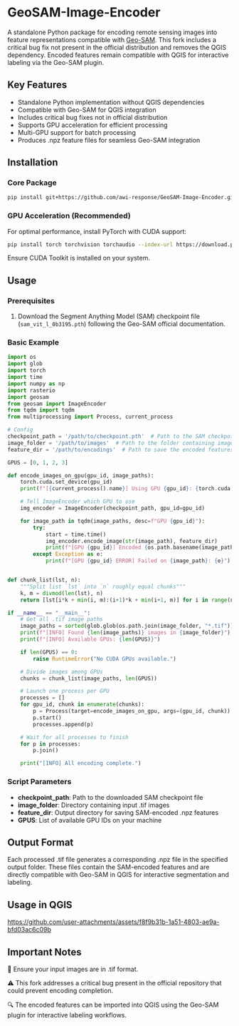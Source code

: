 # GeoSAM-Image-Encoder

A standalone Python package for encoding remote sensing images into feature representations compatible with [Geo-SAM](https://github.com/coolzhao/Geo-SAM). This fork includes a critical bug fix not present in the official distribution and removes the QGIS dependency. Encoded features remain compatible with QGIS for interactive labeling via the Geo-SAM plugin.

## Key Features

* Standalone Python implementation without QGIS dependencies
* Compatible with Geo-SAM for QGIS integration
* Includes critical bug fixes not in official distribution
* Supports GPU acceleration for efficient processing
* Multi-GPU support for batch processing
* Produces .npz feature files for seamless Geo-SAM integration

## Installation

### Core Package

```bash
pip install git+https://github.com/awi-response/GeoSAM-Image-Encoder.git
```

### GPU Acceleration (Recommended)

For optimal performance, install PyTorch with CUDA support:

```bash
pip install torch torchvision torchaudio --index-url https://download.pytorch.org/whl/cu117
```

Ensure CUDA Toolkit is installed on your system.

## Usage

### Prerequisites

1. Download the Segment Anything Model (SAM) checkpoint file (`sam_vit_l_0b3195.pth`) following the Geo-SAM official documentation.

### Basic Example

```python
import os
import glob
import torch
import time
import numpy as np
import rasterio
import geosam
from geosam import ImageEncoder
from tqdm import tqdm
from multiprocessing import Process, current_process

# Config
checkpoint_path = '/path/to/checkpoint.pth'  # Path to the SAM checkpoint
image_folder = '/path/to/images'  # Path to the folder containing images
feature_dir = '/path/to/encodings'  # Path to save the encoded features

GPUS = [0, 1, 2, 3]

def encode_images_on_gpu(gpu_id, image_paths):
    torch.cuda.set_device(gpu_id)
    print(f"[{current_process().name}] Using GPU {gpu_id}: {torch.cuda.get_device_name(gpu_id)}")

    # Tell ImageEncoder which GPU to use
    img_encoder = ImageEncoder(checkpoint_path, gpu_id=gpu_id)

    for image_path in tqdm(image_paths, desc=f"GPU {gpu_id}"):
        try:
            start = time.time()
            img_encoder.encode_image(str(image_path), feature_dir)
            print(f"[GPU {gpu_id}] Encoded {os.path.basename(image_path)} in {time.time() - start:.2f}s")
        except Exception as e:
            print(f"[GPU {gpu_id} ERROR] Failed on {image_path}: {e}")


def chunk_list(lst, n):
    """Split list `lst` into `n` roughly equal chunks"""
    k, m = divmod(len(lst), n)
    return [lst[i*k + min(i, m):(i+1)*k + min(i+1, m)] for i in range(n)]

if __name__ == "__main__":
    # Get all .tif image paths
    image_paths = sorted(glob.glob(os.path.join(image_folder, "*.tif")))
    print(f"[INFO] Found {len(image_paths)} images in {image_folder}")
    print(f"[INFO] Available GPUs: {len(GPUS)}")

    if len(GPUS) == 0:
        raise RuntimeError("No CUDA GPUs available.")

    # Divide images among GPUs
    chunks = chunk_list(image_paths, len(GPUS))

    # Launch one process per GPU
    processes = []
    for gpu_id, chunk in enumerate(chunks):
        p = Process(target=encode_images_on_gpu, args=(gpu_id, chunk))
        p.start()
        processes.append(p)

    # Wait for all processes to finish
    for p in processes:
        p.join()

    print("[INFO] All encoding complete.")
```



### Script Parameters

* **checkpoint_path**: Path to the downloaded SAM checkpoint file
* **image_folder**: Directory containing input .tif images
* **feature_dir**: Output directory for saving SAM-encoded .npz features
* **GPUS**: List of available GPU IDs on your machine

## Output Format

Each processed .tif file generates a corresponding .npz file in the specified output folder. These files contain the SAM-encoded features and are directly compatible with Geo-SAM in QGIS for interactive segmentation and labeling.

## Usage in QGIS


https://github.com/user-attachments/assets/f8f9b31b-1a51-4803-ae9a-bfd03ac6c09b



## Important Notes

📝 Ensure your input images are in .tif format.

⚠️ This fork addresses a critical bug present in the official repository that could prevent encoding completion.

🔍 The encoded features can be imported into QGIS using the Geo-SAM plugin for interactive labeling workflows.
